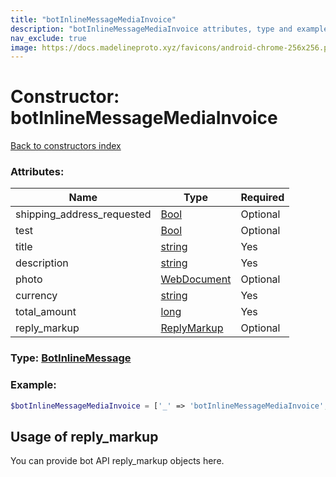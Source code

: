 ```yaml
---
title: "botInlineMessageMediaInvoice"
description: "botInlineMessageMediaInvoice attributes, type and example"
nav_exclude: true
image: https://docs.madelineproto.xyz/favicons/android-chrome-256x256.png
---
```

# Constructor: botInlineMessageMediaInvoice  
[Back to constructors index](/API_docs/constructors/index.html)



### Attributes:

| Name     |    Type       | Required |
|----------|---------------|----------|
|shipping\_address\_requested|[Bool](/API_docs/types/Bool.html) | Optional|
|test|[Bool](/API_docs/types/Bool.html) | Optional|
|title|[string](/API_docs/types/string.html) | Yes|
|description|[string](/API_docs/types/string.html) | Yes|
|photo|[WebDocument](/API_docs/types/WebDocument.html) | Optional|
|currency|[string](/API_docs/types/string.html) | Yes|
|total\_amount|[long](/API_docs/types/long.html) | Yes|
|reply\_markup|[ReplyMarkup](/API_docs/types/ReplyMarkup.html) | Optional|



### Type: [BotInlineMessage](/API_docs/types/BotInlineMessage.html)


### Example:

```php
$botInlineMessageMediaInvoice = ['_' => 'botInlineMessageMediaInvoice', 'shipping_address_requested' => Bool, 'test' => Bool, 'title' => 'string', 'description' => 'string', 'photo' => WebDocument, 'currency' => 'string', 'total_amount' => long, 'reply_markup' => ReplyMarkup];
```  

## Usage of reply_markup

You can provide bot API reply_markup objects here.  


